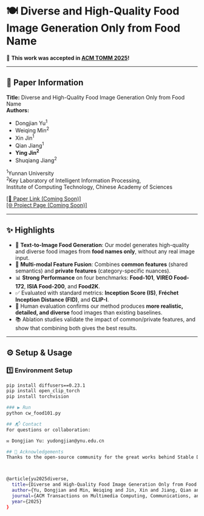 # 🍽️ Diverse and High-Quality Food Image Generation Only from Food Name

🎉 **This work was accepted in [ACM TOMM 2025](https://dl.acm.org/journal/tomm)!**

---

## 🧾 Paper Information

**Title:** Diverse and High-Quality Food Image Generation Only from Food Name  
**Authors:**  
- Dongjian Yu<sup>1</sup>  
- Weiqing Min<sup>2</sup>  
- Xin Jin<sup>1</sup>  
- Qian Jiang<sup>1</sup>  
- **Ying Jin<sup>2</sup>**  
- Shuqiang Jiang<sup>2</sup>  

<sup>1</sup>Yunnan University  
<sup>2</sup>Key Laboratory of Intelligent Information Processing,  
Institute of Computing Technology, Chinese Academy of Sciences

[[📄 Paper Link (Coming Soon)]]()  
[[🌐 Project Page (Coming Soon)]]()

---

## ✨ Highlights

- 🥘 **Text-to-Image Food Generation**: Our model generates high-quality and diverse food images from **food names only**, without any real image input.
- 🧠 **Multi-modal Feature Fusion**: Combines **common features** (shared semantics) and **private features** (category-specific nuances).
- 📊 **Strong Performance** on four benchmarks: **Food-101**, **VIREO Food-172**, **ISIA Food-200**, and **Food2K**.
- ✅ Evaluated with standard metrics: **Inception Score (IS)**, **Fréchet Inception Distance (FID)**, and **CLIP-I**.
- 🧪 Human evaluation confirms our method produces **more realistic, detailed, and diverse** food images than existing baselines.
- 📚 Ablation studies validate the impact of common/private features, and show that combining both gives the best results.

---

## ⚙️ Setup & Usage

### 1️⃣ Environment Setup

```bash
pip install diffusers==0.23.1
pip install open_clip_torch
pip install torchvision

### ▶️ Run
python cw_food101.py

## 📬 Contact
For questions or collaboration:

✉️ Dongjian Yu: yudongjian@ynu.edu.cn

## 🙏 Acknowledgements
Thanks to the open-source community for the great works behind Stable Diffusion, LoRA, CLIP, DisenBooth, etc.



@article{yu2025diverse,
  title={Diverse and High-Quality Food Image Generation Only from Food Name},
  author={Yu, Dongjian and Min, Weiqing and Jin, Xin and Jiang, Qian and Jin, Ying and Jiang, Shuqiang},
  journal={ACM Transactions on Multimedia Computing, Communications, and Applications (TOMM)},
  year={2025}
}

